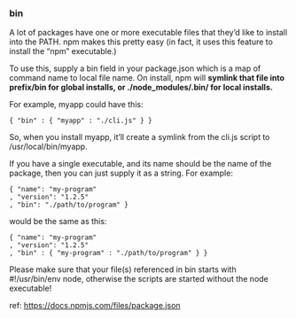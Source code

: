 ### bin
A lot of packages have one or more executable files that they’d like to install into the PATH. npm makes this pretty easy (in fact, it uses this feature to install the “npm” executable.)

To use this, supply a bin field in your package.json which is a map of command name to local file name. On install, npm will **symlink that file into prefix/bin for global installs, or ./node_modules/.bin/ for local installs.**

For example, myapp could have this:

```
{ "bin" : { "myapp" : "./cli.js" } }
```
So, when you install myapp, it’ll create a symlink from the cli.js script to /usr/local/bin/myapp.

If you have a single executable, and its name should be the name of the package, then you can just supply it as a string. For example:

```
{ "name": "my-program"
, "version": "1.2.5"
, "bin": "./path/to/program" }
```
would be the same as this:

```
{ "name": "my-program"
, "version": "1.2.5"
, "bin" : { "my-program" : "./path/to/program" } }
```

Please make sure that your file(s) referenced in bin starts with #!/usr/bin/env node, otherwise the scripts are started without the node executable!

ref:
https://docs.npmjs.com/files/package.json